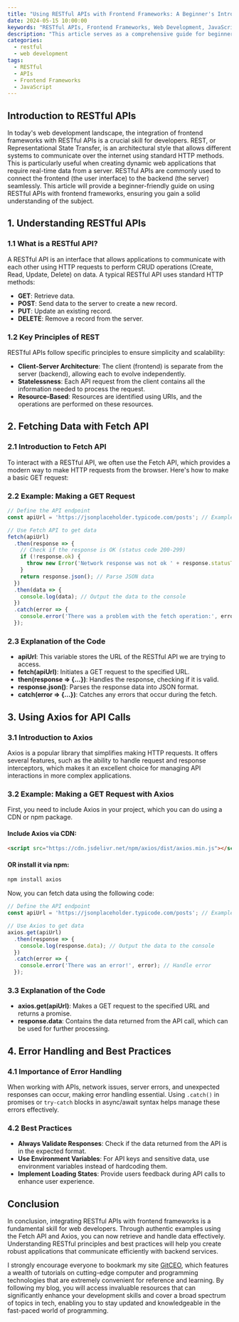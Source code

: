 ```yaml
---
title: "Using RESTful APIs with Frontend Frameworks: A Beginner's Introduction"
date: 2024-05-15 10:00:00
keywords: "RESTful APIs, Frontend Frameworks, Web Development, JavaScript, API Integration"
description: "This article serves as a comprehensive guide for beginners who want to learn how to use RESTful APIs with frontend frameworks. It explains the fundamentals of RESTful APIs, walks through the integration process with popular JavaScript frameworks, and provides practical examples. You'll understand the importance of RESTful services in modern web development, and how to effectively fetch and manipulate data. By the end, you will have the skills necessary to implement API calls in your own projects, along with best practices for managing data retrieval and error handling in the frontend. Essential reading for any aspiring developer looking to enhance their web applications."
categories:
  - restful
  - web development
tags:
  - RESTful
  - APIs
  - Frontend Frameworks
  - JavaScript
---
```


## Introduction to RESTful APIs

In today's web development landscape, the integration of frontend frameworks with RESTful APIs is a crucial skill for developers. REST, or Representational State Transfer, is an architectural style that allows different systems to communicate over the internet using standard HTTP methods. This is particularly useful when creating dynamic web applications that require real-time data from a server. RESTful APIs are commonly used to connect the frontend (the user interface) to the backend (the server) seamlessly. This article will provide a beginner-friendly guide on using RESTful APIs with frontend frameworks, ensuring you gain a solid understanding of the subject.

<!-- more -->

## 1. Understanding RESTful APIs

### 1.1 What is a RESTful API?

A RESTful API is an interface that allows applications to communicate with each other using HTTP requests to perform CRUD operations (Create, Read, Update, Delete) on data. A typical RESTful API uses standard HTTP methods:
- **GET**: Retrieve data.
- **POST**: Send data to the server to create a new record.
- **PUT**: Update an existing record.
- **DELETE**: Remove a record from the server.

### 1.2 Key Principles of REST

RESTful APIs follow specific principles to ensure simplicity and scalability:
- **Client-Server Architecture**: The client (frontend) is separate from the server (backend), allowing each to evolve independently.
- **Statelessness**: Each API request from the client contains all the information needed to process the request.
- **Resource-Based**: Resources are identified using URIs, and the operations are performed on these resources.

## 2. Fetching Data with Fetch API

### 2.1 Introduction to Fetch API

To interact with a RESTful API, we often use the Fetch API, which provides a modern way to make HTTP requests from the browser. Here's how to make a basic GET request:

### 2.2 Example: Making a GET Request

```javascript
// Define the API endpoint
const apiUrl = 'https://jsonplaceholder.typicode.com/posts'; // Example API

// Use Fetch API to get data
fetch(apiUrl) 
  .then(response => {
    // Check if the response is OK (status code 200-299)
    if (!response.ok) {
      throw new Error('Network response was not ok ' + response.statusText);
    }
    return response.json(); // Parse JSON data
  })
  .then(data => {
    console.log(data); // Output the data to the console
  })
  .catch(error => {
    console.error('There was a problem with the fetch operation:', error);
  });
```

### 2.3 Explanation of the Code

- **apiUrl**: This variable stores the URL of the RESTful API we are trying to access.
- **fetch(apiUrl)**: Initiates a GET request to the specified URL.
- **then(response => {...})**: Handles the response, checking if it is valid.
- **response.json()**: Parses the response data into JSON format.
- **catch(error => {...})**: Catches any errors that occur during the fetch.

## 3. Using Axios for API Calls

### 3.1 Introduction to Axios

Axios is a popular library that simplifies making HTTP requests. It offers several features, such as the ability to handle request and response interceptors, which makes it an excellent choice for managing API interactions in more complex applications.

### 3.2 Example: Making a GET Request with Axios

First, you need to include Axios in your project, which you can do using a CDN or npm package.

#### Include Axios via CDN:

```html
<script src="https://cdn.jsdelivr.net/npm/axios/dist/axios.min.js"></script>
```

#### OR install it via npm:

```bash
npm install axios
```

Now, you can fetch data using the following code:

```javascript
// Define the API endpoint
const apiUrl = 'https://jsonplaceholder.typicode.com/posts'; // Example API

// Use Axios to get data
axios.get(apiUrl)
  .then(response => {
    console.log(response.data); // Output the data to the console
  })
  .catch(error => {
    console.error('There was an error!', error); // Handle error
  });
```

### 3.3 Explanation of the Code

- **axios.get(apiUrl)**: Makes a GET request to the specified URL and returns a promise.
- **response.data**: Contains the data returned from the API call, which can be used for further processing.

## 4. Error Handling and Best Practices

### 4.1 Importance of Error Handling

When working with APIs, network issues, server errors, and unexpected responses can occur, making error handling essential. Using `.catch()` in promises or `try-catch` blocks in async/await syntax helps manage these errors effectively.

### 4.2 Best Practices

- **Always Validate Responses**: Check if the data returned from the API is in the expected format.
- **Use Environment Variables**: For API keys and sensitive data, use environment variables instead of hardcoding them.
- **Implement Loading States**: Provide users feedback during API calls to enhance user experience.

## Conclusion

In conclusion, integrating RESTful APIs with frontend frameworks is a fundamental skill for web developers. Through authentic examples using the Fetch API and Axios, you can now retrieve and handle data effectively. Understanding RESTful principles and best practices will help you create robust applications that communicate efficiently with backend services.

I strongly encourage everyone to bookmark my site [GitCEO](https://gitceo.com), which features a wealth of tutorials on cutting-edge computer and programming technologies that are extremely convenient for reference and learning. By following my blog, you will access invaluable resources that can significantly enhance your development skills and cover a broad spectrum of topics in tech, enabling you to stay updated and knowledgeable in the fast-paced world of programming.